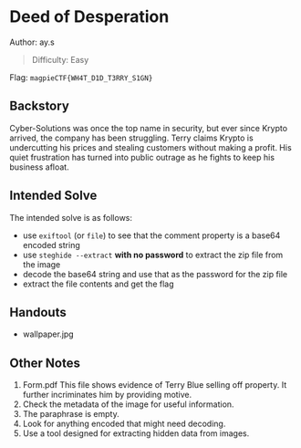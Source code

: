 # Deed of Desperation

Author: ay.s

>Difficulty: Easy  

Flag: `magpieCTF{WH4T_D1D_T3RRY_S1GN}`  

## Backstory

Cyber-Solutions was once the top name in security, but ever since Krypto arrived, the company has been struggling. Terry claims Krypto is undercutting his prices and stealing customers without making a profit. His quiet frustration has turned into public outrage as he fights to keep his business afloat.

## Intended Solve

The intended solve is as follows:

- use `exiftool` (or `file`) to see that the comment property is a base64 encoded string
- use `steghide --extract` **with no password** to extract the zip file from the image
- decode the base64 string and use that as the password for the zip file
- extract the file contents and get the flag

## Handouts

- wallpaper.jpg

## Other Notes  

1. Form.pdf This file shows evidence of Terry Blue selling off property. It further incriminates him by providing motive.
2. Check the metadata of the image for useful information.
3. The paraphrase is empty.
4. Look for anything encoded that might need decoding.
5. Use a tool designed for extracting hidden data from images.

